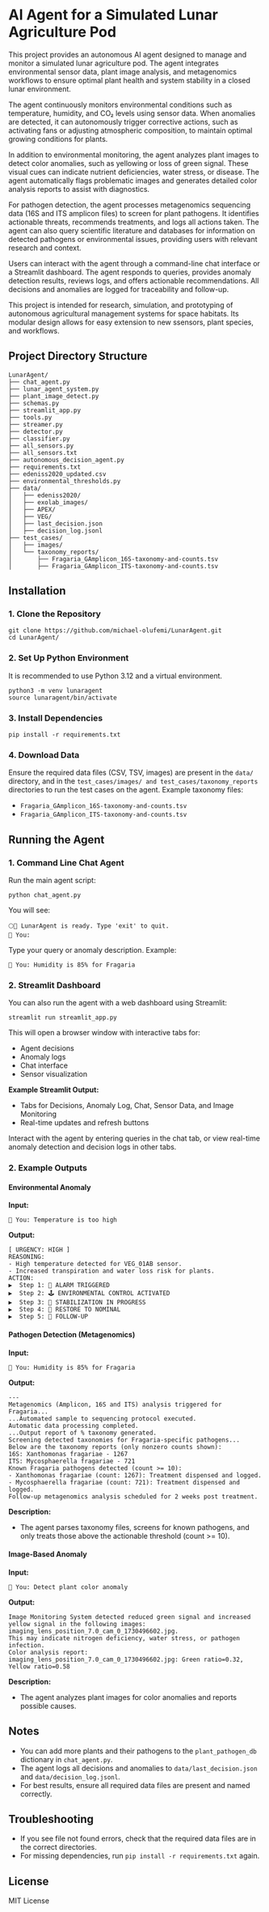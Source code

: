 # AI Agent for a Simulated Lunar Agriculture Pod

This project provides an autonomous AI agent designed to manage and monitor a simulated lunar agriculture pod. The agent integrates environmental sensor data, plant image analysis, and metagenomics workflows to ensure optimal plant health and system stability in a closed lunar environment.

The agent continuously monitors environmental conditions such as temperature, humidity, and CO₂ levels using sensor data. When anomalies are detected, it can autonomously trigger corrective actions, such as activating fans or adjusting atmospheric composition, to maintain optimal growing conditions for plants.

In addition to environmental monitoring, the agent analyzes plant images to detect color anomalies, such as yellowing or loss of green signal. These visual cues can indicate nutrient deficiencies, water stress, or disease. The agent automatically flags problematic images and generates detailed color analysis reports to assist with diagnostics.

For pathogen detection, the agent processes metagenomics sequencing data (16S and ITS amplicon files) to screen for plant pathogens. It identifies actionable threats, recommends treatments, and logs all actions taken. The agent can also query scientific literature and databases for information on detected pathogens or environmental issues, providing users with relevant research and context.

Users can interact with the agent through a command-line chat interface or a Streamlit dashboard. The agent responds to queries, provides anomaly detection results, reviews logs, and offers actionable recommendations. All decisions and anomalies are logged for traceability and follow-up.

This project is intended for research, simulation, and prototyping of autonomous agricultural management systems for space habitats. Its modular design allows for easy extension to new ssensors, plant species, and workflows.

## Project Directory Structure

```
LunarAgent/
├── chat_agent.py
├── lunar_agent_system.py
├── plant_image_detect.py
├── schemas.py
├── streamlit_app.py
├── tools.py
├── streamer.py
├── detector.py
├── classifier.py
├── all_sensors.py
├── all_sensors.txt
├── autonomous_decision_agent.py
├── requirements.txt
├── edeniss2020_updated.csv
├── environmental_thresholds.py
├── data/
│   ├── edeniss2020/
│   ├── exolab_images/
│   ├── APEX/
│   ├── VEG/
│   ├── last_decision.json
│   ├── decision_log.jsonl
├── test_cases/
│   ├── images/
│   └── taxonomy_reports/
│       ├── Fragaria_GAmplicon_16S-taxonomy-and-counts.tsv
│       ├── Fragaria_GAmplicon_ITS-taxonomy-and-counts.tsv
```

## Installation

### 1. Clone the Repository
```
git clone https://github.com/michael-olufemi/LunarAgent.git
cd LunarAgent/
```

### 2. Set Up Python Environment
It is recommended to use Python 3.12 and a virtual environment.

```
python3 -m venv lunaragent
source lunaragent/bin/activate
```

### 3. Install Dependencies
```
pip install -r requirements.txt
```

### 4. Download Data
Ensure the required data files (CSV, TSV, images) are present in the `data/` directory, and in the `test_cases/images/ and test_cases/taxonomy_reports` directories to run the test cases on the agent. Example taxonomy files:
- `Fragaria_GAmplicon_16S-taxonomy-and-counts.tsv`
- `Fragaria_GAmplicon_ITS-taxonomy-and-counts.tsv`

## Running the Agent


### 1. Command Line Chat Agent
Run the main agent script:
```
python chat_agent.py
```
You will see:
```
🌕🤖 LunarAgent is ready. Type 'exit' to quit.
👤 You:
```
Type your query or anomaly description. Example:
```
👤 You: Humidity is 85% for Fragaria
```

### 2. Streamlit Dashboard
You can also run the agent with a web dashboard using Streamlit:
```
streamlit run streamlit_app.py
```
This will open a browser window with interactive tabs for:
- Agent decisions
- Anomaly logs
- Chat interface
- Sensor visualization

**Example Streamlit Output:**
- Tabs for Decisions, Anomaly Log, Chat, Sensor Data, and Image Monitoring
- Real-time updates and refresh buttons

Interact with the agent by entering queries in the chat tab, or view real-time anomaly detection and decision logs in other tabs.

### 2. Example Outputs

#### Environmental Anomaly
**Input:**
```
👤 You: Temperature is too high
```
**Output:**
```
[ URGENCY: HIGH ]
REASONING:
- High temperature detected for VEG_01AB sensor.
- Increased transpiration and water loss risk for plants.
ACTION:
▶  Step 1: 🔔 ALARM TRIGGERED
▶  Step 2: 🕹️ ENVIRONMENTAL CONTROL ACTIVATED
▶  Step 3: 🔄 STABILIZATION IN PROGRESS
▶  Step 4: 🔁 RESTORE TO NOMINAL
▶  Step 5: 📅 FOLLOW-UP
```

#### Pathogen Detection (Metagenomics)
**Input:**
```
👤 You: Humidity is 85% for Fragaria
```
**Output:**
```
---
Metagenomics (Amplicon, 16S and ITS) analysis triggered for Fragaria...
...Automated sample to sequencing protocol executed.
Automatic data processing completed.
...Output report of % taxonomy generated.
Screening detected taxonomies for Fragaria-specific pathogens...
Below are the taxonomy reports (only nonzero counts shown):
16S: Xanthomonas fragariae - 1267
ITS: Mycosphaerella fragariae - 721
Known Fragaria pathogens detected (count >= 10):
- Xanthomonas fragariae (count: 1267): Treatment dispensed and logged.
- Mycosphaerella fragariae (count: 721): Treatment dispensed and logged.
Follow-up metagenomics analysis scheduled for 2 weeks post treatment.
```
**Description:**
- The agent parses taxonomy files, screens for known pathogens, and only treats those above the actionable threshold (count >= 10).

#### Image-Based Anomaly
**Input:**
```
👤 You: Detect plant color anomaly
```
**Output:**
```
Image Monitoring System detected reduced green signal and increased yellow signal in the following images: imaging_lens_position_7.0_cam_0_1730496602.jpg.
This may indicate nitrogen deficiency, water stress, or pathogen infection.
Color analysis report:
imaging_lens_position_7.0_cam_0_1730496602.jpg: Green ratio=0.32, Yellow ratio=0.58
```
**Description:**
- The agent analyzes plant images for color anomalies and reports possible causes.

## Notes
- You can add more plants and their pathogens to the `plant_pathogen_db` dictionary in `chat_agent.py`.
- The agent logs all decisions and anomalies to `data/last_decision.json` and `data/decision_log.jsonl`.
- For best results, ensure all required data files are present and named correctly.

## Troubleshooting
- If you see file not found errors, check that the required data files are in the correct directories.
- For missing dependencies, run `pip install -r requirements.txt` again.

## License
MIT License
